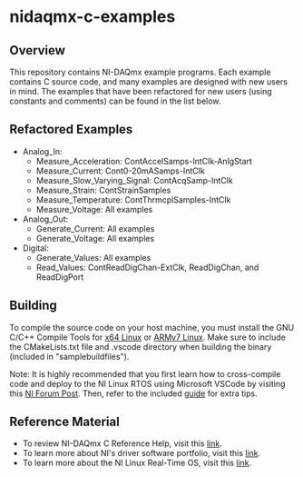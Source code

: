 # nidaqmx-c-examples

## Overview
This repository contains NI-DAQmx example programs. Each example contains C source code, and many examples are designed with new users in mind. The examples that have been refactored for new users (using constants and comments) can be found in the list below.

## Refactored Examples
* Analog_In:
  * Measure_Acceleration: ContAccelSamps-IntClk-AnlgStart
  * Measure_Current: Cont0-20mASamps-IntClk
  * Measure_Slow_Varying_Signal: ContAcqSamp-IntClk
  * Measure_Strain: ContStrainSamples
  * Measure_Temperature: ContThrmcplSamples-IntClk
  * Measure_Voltage: All examples
* Analog_Out:
  * Generate_Current: All examples
  * Generate_Voltage: All examples
* Digital:
  * Generate_Values: All examples
  * Read_Values: ContReadDigChan-ExtClk, ReadDigChan, and ReadDigPort

## Building
To compile the source code on your host machine, you must install the GNU C/C++ Compile Tools for [x64 Linux][2] or [ARMv7 Linux][3]. Make sure to include the CMakeLists.txt file and .vscode directory when building the binary (included in "samplebuildfiles").

Note: It is highly recommended that you first learn how to cross-compile code and deploy to the NI Linux RTOS using Microsoft VSCode by visiting this [NI Forum Post][4]. Then, refer to the included [guide][5] for extra tips.

## Reference Material
* To review NI-DAQmx C Reference Help, visit this [link][6].
* To learn more about NI's driver software portfolio, visit this [link][7].
* To learn more about the NI Linux Real-Time OS, visit this [link][8].

[2]: https://www.ni.com/en-us/support/downloads/software-products/download.gnu-c---c---compile-tools-x64.html#338442 "x64 Linux Toolchain download" 
[3]: https://www.ni.com/en-us/support/downloads/software-products/download.gnu-c---c---compile-tools-for-armv7.html#338448 "ARMv7 Linux Toolchain download" 
[4]: https://forums.ni.com/t5/NI-Linux-Real-Time-Documents/NI-Linux-Real-Time-Cross-Compiling-Using-the-NI-Linux-Real-Time/ta-p/4026449 "NI forum post"
[5]: https://github.com/edavis0/nidaqmx-c-examples/blob/main/CrossCompileTips/NI-DAQmxLinuxCross-compileTips.md "guide"
[6]: https://zone.ni.com/reference/en-XX/help/370471AM-01/ "reference guide"
[7]: https://www.ni.com/en-us/innovations/white-papers/21/hardware-drivers-the-key-to-nis-software-connectedness.html "whitepaper"
[8]: https://www.ni.com/en-us/shop/linux.html "NI Linux homepage"
